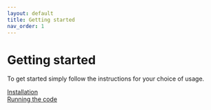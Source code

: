 ```yaml
---
layout: default
title: Getting started
nav_order: 1
---
```


# Getting started

To get started simply follow the instructions for your choice of usage. 

[Installation](install.md) \
[Running the code](run.md) 